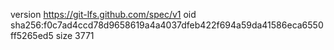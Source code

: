 version https://git-lfs.github.com/spec/v1
oid sha256:f0c7ad4ccd78d9658619a4a4037dfeb422f694a59da41586eca6550ff5265ed5
size 3771
